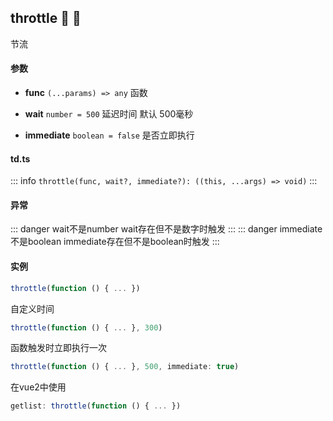 ## throttle :tada: :100: 
节流
#### 参数 
- **func** `(...params) => any` 函数
 
- **wait** `number = 500` 延迟时间 默认 500毫秒
 
- **immediate** `boolean = false` 是否立即执行
 
#### td.ts
::: info
`throttle(func, wait?, immediate?): ((this, ...args) => void)`
:::
#### 异常 
::: danger
wait不是number wait存在但不是数字时触发
:::
::: danger
immediate不是boolean immediate存在但不是boolean时触发
:::
#### 实例 
```ts
throttle(function () { ... })
```
自定义时间


```ts
throttle(function () { ... }, 300)
```
函数触发时立即执行一次


```ts
throttle(function () { ... }, 500, immediate: true)
```
在vue2中使用


```ts
getlist: throttle(function () { ... })
```
